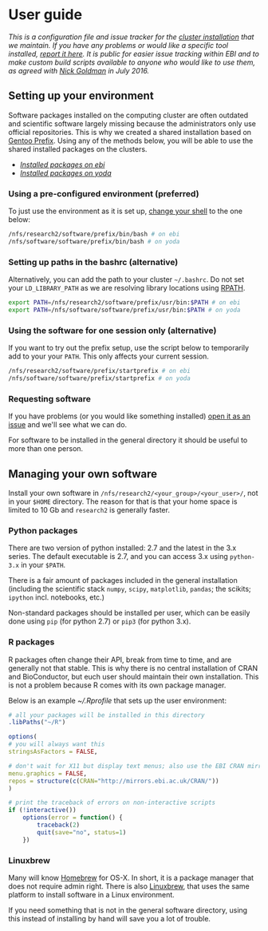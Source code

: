 User guide
==========

*This is a configuration file and issue tracker for the [cluster
installation](var/lib/portage/world) that we maintain. If you have any problems
or would like a specific tool installed, [report it here](issues/new). It is
public for easier issue tracking within EBI and to make custom build scripts
available to anyone who would like to use them, as agreed with [Nick
Goldman](http://www.ebi.ac.uk/about/people/nick-goldman) in July 2016.*

Setting up your environment
---------------------------

Software packages installed on the computing cluster are often outdated and scientific software largely missing because the administrators only use official repositories. This is why we created a shared installation based on [Gentoo Prefix](https://wiki.gentoo.org/wiki/Project:Prefix).
Using any of the methods below, you will be able to use the shared installed packages on the clusters.

* [*Installed packages on ebi*](https://github.com/EBI-predocs/research-software/blob/ebi/var/lib/portage/world)
* [*Installed packages on yoda*](https://github.com/EBI-predocs/research-software/blob/yoda/var/lib/portage/world)

### Using a pre-configured environment (preferred)

To just use the environment as it is set up, [change your shell](https://www.ebi.ac.uk/systems-srv/public-wiki/index.php/How_do_I_change_my_shell%3F) to the one below:

```bash
/nfs/research2/software/prefix/bin/bash # on ebi
/nfs/software/software/prefix/bin/bash # on yoda
```

### Setting up paths in the bashrc (alternative)

Alternatively, you can add the path to your cluster `~/.bashrc`. Do not set your `LD_LIBRARY_PATH` as we are resolving library locations using [RPATH](https://en.wikipedia.org/wiki/Rpath).

```bash
export PATH=/nfs/research2/software/prefix/usr/bin:$PATH # on ebi
export PATH=/nfs/software/software/prefix/usr/bin:$PATH # on yoda
```

### Using the software for one session only (alternative)

If you want to try out the prefix setup, use the script below to temporarily add to your your `PATH`. This only affects your current session.

```bash
/nfs/research2/software/prefix/startprefix # on ebi
/nfs/software/software/prefix/startprefix # on yoda
```

### Requesting software

If you have problems (or you would like something installed) [open it as an issue](issues/new) and we'll
see what we can do.

For software to be installed in the general directory it should be useful to more than one person.

Managing your own software
--------------------------

Install your own software in `/nfs/research2/<your_group>/<your_user>/`, not in your `$HOME` directory.
The reason for that is that your home space is limited to 10 Gb and `research2` is generally faster.

### Python packages

There are two version of python installed: 2.7 and the latest in the 3.x series. The default executable is 2.7, and you can access 3.x using `python-3.x` in your `$PATH`.

There is a fair amount of packages included in the general installation (including the scientific stack `numpy`, `scipy`, `matplotlib`, `pandas`; the scikits; `ipython` incl. notebooks, etc.)

Non-standard packages should be installed per user, which can be easily done using `pip` (for python 2.7) or `pip3` (for python 3.x).

### R packages

R packages often change their API, break from time to time, and are generally not that stable. This is why there is no central installation of CRAN and BioConductor, but euch user should maintain their own installation. This is not a problem because R comes with its own package manager.

Below is an example *~/.Rprofile* that sets up the user environment:

```r
# all your packages will be installed in this directory
.libPaths("~/R")

options(
# you will always want this
stringsAsFactors = FALSE,

# don't wait for X11 but display text menus; also use the EBI CRAN mirror by default
menu.graphics = FALSE,
repos = structure(c(CRAN="http://mirrors.ebi.ac.uk/CRAN/"))
)

# print the traceback of errors on non-interactive scripts
if (!interactive())
    options(error = function() {
        traceback(2)
        quit(save="no", status=1)
    })
```

### Linuxbrew

Many will know [Homebrew](http://brew.sh/) for OS-X. In short, it is a package manager
that does not require admin right. There is also [Linuxbrew](http://brew.sh/linuxbrew/),
that uses the same platform to install software in a Linux environment.

If you need something that is not in the general software directory, using this instead
of installing by hand will save you a lot of trouble.
